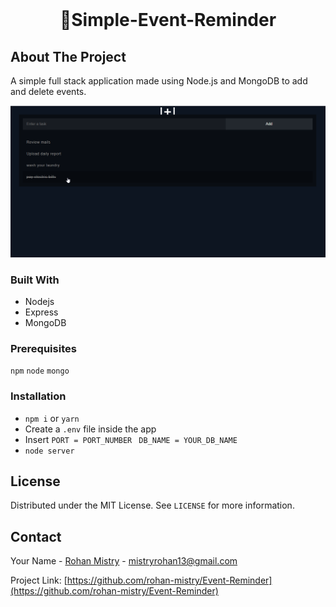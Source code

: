 


<br />
<p align="center">
<!--
  <a href="https://github.com/othneildrew/Best-README-Template">
    <img src="images/logo.png" alt="Logo" width="80" height="80">
  </a> -->

  <h1 align="center">📅Simple-Event-Reminder</h1>
<!--
  <p align="center">
    <br />
    <a href="https://github.com/othneildrew/Best-README-Template"><strong>Explore the docs »</strong></a>
    <br />
    <br />
    <a href="https://github.com/othneildrew/Best-README-Template">View Demo</a>
    ·
    <a href="https://github.com/othneildrew/Best-README-Template/issues">Report Bug</a>
    ·
    <a href="https://github.com/othneildrew/Best-README-Template/issues">Request Feature</a>
  </p>
  -->
</p>


<!-- ABOUT THE PROJECT -->
## About The Project

A simple full stack application made using Node.js and MongoDB to add and delete events.  


![dashboard](doc/img/dashboard.png)



### Built With

- Nodejs
- Express
- MongoDB



### Prerequisites

`npm` `node` `mongo`




### Installation

- `npm i` or `yarn`
-  Create a `.env` file inside the app
-  Insert  `PORT = PORT_NUMBER ` `DB_NAME = YOUR_DB_NAME`
- `node server`




<!-- LICENSE -->
## License

Distributed under the MIT License. See `LICENSE` for more information.



<!-- CONTACT -->
## Contact

Your Name - [Rohan Mistry](https://www.linkedin.com/in/rohan-mistry-826714180/) - mistryrohan13@gmail.com

Project Link: [https://github.com/rohan-mistry/Event-Reminder](https://github.com/rohan-mistry/Event-Reminder)






